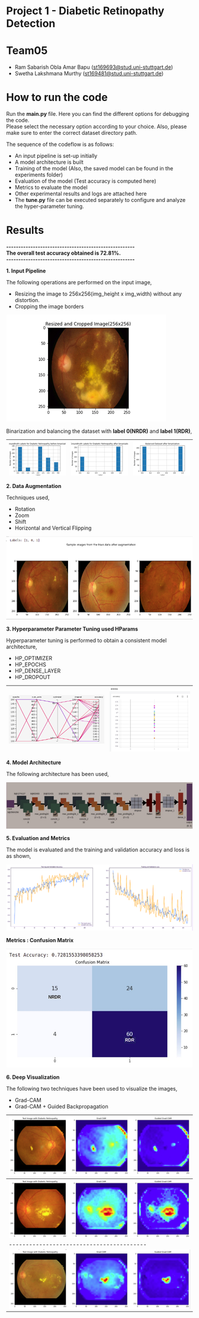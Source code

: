 # Project 1 - Diabetic Retinopathy Detection

# Team05 
- Ram Sabarish Obla Amar Bapu (st169693@stud.uni-stuttgart.de)  
- Swetha Lakshmana Murthy     (st169481@stud.uni-stuttgart.de)  

# How to run the code
Run the **main.py** file.
Here you can find the different options for debugging the code.  
Please select the necessary option according to your choice. 
Also, please make sure to enter the correct dataset directory path.

The sequence of the codeflow is as follows:

- An input pipeline is set-up initially  
- A model architecture is built
- Training of the model (Also, the saved model can be found in the experiments folder)  
- Evaluation of the model (Test accuracy is computed here)  
- Metrics to evaluate the model  
- Other experimental results and logs are attached here  
- The **tune.py** file can be executed separately to configure and analyze the hyper-parameter tuning.

# Results

**-----------------------------------------------------**  
**The overall test accuracy obtained is 72.81%.**  
**-----------------------------------------------------**  


**1.  Input Pipeline**  

The following operations are performed on the input image,
- Resizing the image to 256x256(img_height x img_width) without any distortion.  
- Cropping the image borders  

![alt text](experiments/Resized.png)

Binarization and balancing the dataset with **label 0(NRDR)** and **label 1(RDR)**,

| ![alt text](experiments/hist1.png) | ![alt text](experiments/hist2.png) | ![alt text](experiments/hist3.png) |
|------------------------------------|------------------------------------|------------------------------------|

**2.  Data Augmentation**

Techniques used,  
- Rotation  
- Zoom  
- Shift  
- Horizontal and Vertical Flipping  

![alt text](experiments/Augmented_Images.png)

**3. Hyperparameter Parameter Tuning used HParams**  

Hyperparameter tuning is performed to obtain a consistent model architecture,  

- HP_OPTIMIZER 
- HP_EPOCHS  
- HP_DENSE_LAYER  
- HP_DROPOUT  

| ![alt text](experiments/Acc_hparams.png) | ![alt text](experiments/acc_Hparams.png) |
|--------------------------------------|------------------------------------------|

**4. Model Architecture**  

The following architecture has been used, 

![alt text](experiments/Model_Architecture.jpg)

**5. Evaluation and Metrics**

The model is evaluated and the training and validation accuracy and loss is as shown,

![alt text](experiments/Train_Val_728.png)

**Metrics : Confusion Matrix**

![alt text](experiments/CM_728.jpg)

**6. Deep Visualization**

The following two techniques have been used to visualize the images,  
- Grad-CAM
- Grad-CAM + Guided Backpropagation  

| ![alt text](experiments/grad_cam_3.png) |
|-----------------------------------------|
| ![alt text](experiments/grad_cam_2.png) |
|-----------------------------------------|
| ![alt text](experiments/grad_cam_4.png) |


